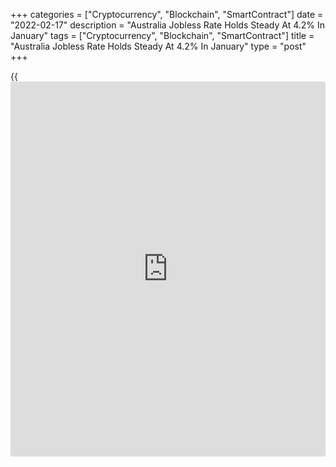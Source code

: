 +++
categories = ["Cryptocurrency", "Blockchain", "SmartContract"]
date = "2022-02-17"
description = "Australia Jobless Rate Holds Steady At 4.2% In January"
tags = ["Cryptocurrency", "Blockchain", "SmartContract"]
title = "Australia Jobless Rate Holds Steady At 4.2% In January"
type = "post"
+++

{{<iframe id="large-banner" src="https://www.bounty.group/#slide=19.0" width="100%" height="600" scrolling="no" style="border: 0px solid rgb(216, 221, 230); border-radius: 3px;">}}

The unemployment rate in Australia was a seasonally adjusted 4.2 percent
in January, the Australian Bureau of Statistics said on Thursday - in
line with expectations and unchanged from the previous month.

The Australian [economy][1] added 12,900 jobs last month, defying
expectations for a flat reading following the increase of 64,8oo jobs in
December.

Part-time employment added 30,000, while full-time employment shed
17,000.

The participation rate was 66.2 percent, topping forecasts for 66.0
percent and up from the 66.1 percent reading a month earlier.

For comments and feedback [contact](https://www.playgroundfx.com/contact/): editorial@rtt[news](https://www.letsplayfx.com/blog/forex-news-website/).com

[Economic News][1]

 **What parts of the world are seeing the best (and worst) economic
performances lately? Click[here][2] to check out our [Econ Scorecard][2]
and find out! See up-to-the-moment [ranking](https://www.playgroundfx.com/blog/crypto-exchange-ranking/)s for the best and worst
performers in [GDP][3], [unemployment rate][4], [inflation][5] and much
more.**

   1. www.rtt[news](https://www.letsplayfx.com/blog/forex-news-website/).com/Content/EconomicNews.aspx
   2. www.rtt[news](https://www.letsplayfx.com/blog/forex-news-website/).com/economic-scorecard/world-rank/unemployment-rate/highest-performance.aspx
   3. www.rtt[news](https://www.letsplayfx.com/blog/forex-news-website/).com/economic-scorecard/world-rank/GDP/highest-performance.aspx
   4. www.rtt[news](https://www.letsplayfx.com/blog/forex-news-website/).com/economic-scorecard/world-rank/unemployment-rate/lowest-performance.aspx
   5. www.rtt[news](https://www.letsplayfx.com/blog/forex-news-website/).com/economic-scorecard/world-rank/CPI/highest-performance.aspx